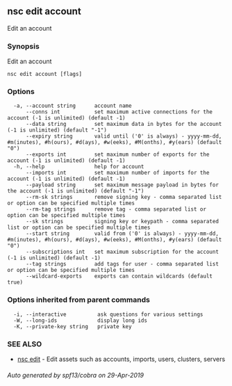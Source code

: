 ## nsc edit account

Edit an account

### Synopsis

Edit an account

```
nsc edit account [flags]
```

### Options

```
  -a, --account string      account name
      --conns int           set maximum active connections for the account (-1 is unlimited) (default -1)
      --data string         set maximum data in bytes for the account (-1 is unlimited) (default "-1")
      --expiry string       valid until ('0' is always) - yyyy-mm-dd, #m(inutes), #h(ours), #d(ays), #w(eeks), #M(onths), #y(ears) (default "0")
      --exports int         set maximum number of exports for the account (-1 is unlimited) (default -1)
  -h, --help                help for account
      --imports int         set maximum number of imports for the account (-1 is unlimited) (default -1)
      --payload string      set maximum message payload in bytes for the account (-1 is unlimited) (default "-1")
      --rm-sk strings       remove signing key - comma separated list or option can be specified multiple times
      --rm-tag strings      remove tag - comma separated list or option can be specified multiple times
      --sk strings          signing key or keypath - comma separated list or option can be specified multiple times
      --start string        valid from ('0' is always) - yyyy-mm-dd, #m(inutes), #h(ours), #d(ays), #w(eeks), #M(onths), #y(ears) (default "0")
      --subscriptions int   set maximum subscription for the account (-1 is unlimited) (default -1)
      --tag strings         add tags for user - comma separated list or option can be specified multiple times
      --wildcard-exports    exports can contain wildcards (default true)
```

### Options inherited from parent commands

```
  -i, --interactive          ask questions for various settings
  -W, --long-ids             display long ids
  -K, --private-key string   private key
```

### SEE ALSO

* [nsc edit](nsc_edit.md)	 - Edit assets such as accounts, imports, users, clusters, servers

###### Auto generated by spf13/cobra on 29-Apr-2019
